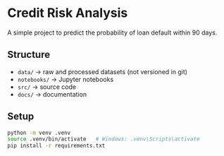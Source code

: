 # Credit Risk Analysis

A simple project to predict the probability of loan default within 90 days.

## Structure
- `data/` → raw and processed datasets (not versioned in git)
- `notebooks/` → Jupyter notebooks
- `src/` → source code
- `docs/` → documentation

## Setup
```bash
python -m venv .venv
source .venv/bin/activate   # Windows: .venv\Scripts\activate
pip install -r requirements.txt

